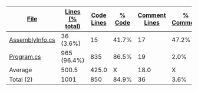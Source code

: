 
|[File](https://github.com/jojo2357/Music-Discord-Rich-Presence/tree/master/statistics%2Fc%23%2Fname_ascending.md%2F)|[Lines (% total)](https://github.com/jojo2357/Music-Discord-Rich-Presence/tree/master/statistics%2Fc%23%2Flines_descending.md%2F)|[Code Lines](https://github.com/jojo2357/Music-Discord-Rich-Presence/tree/master/statistics%2Fc%23%2Fcode_descending.md%2F)|[% Code](https://github.com/jojo2357/Music-Discord-Rich-Presence/tree/master/statistics%2Fc%23%2Fproportion_code_descending.md%2F)|[Comment Lines](https://github.com/jojo2357/Music-Discord-Rich-Presence/tree/master/statistics%2Fc%23%2Fcomments_descending.md%2F)|[% Comment](https://github.com/jojo2357/Music-Discord-Rich-Presence/tree/master/statistics%2Fc%23%2Fproportion_comments_ascending.md%2F)|[Blank Lines](https://github.com/jojo2357/Music-Discord-Rich-Presence/tree/master/statistics%2Fc%23%2Fblanks_descending.md%2F)|[% Blank](https://github.com/jojo2357/Music-Discord-Rich-Presence/tree/master/statistics%2Fc%23%2Fproportion_blanks_descending.md%2F)|
| --- | --- | --- | --- | --- | --- | --- | --- |
|[AssemblyInfo.cs](https://github.com/jojo2357/Music-Discord-Rich-Presence/tree/master/GroovyRP%2FProperties%2FAssemblyInfo.cs)|36 (3.6%)|15|41.7%|17|47.2%|4|11.1%|
|[Program.cs](https://github.com/jojo2357/Music-Discord-Rich-Presence/tree/master/GroovyRP%2FProgram.cs)|965 (96.4%)|835|86.5%|19|2.0%|111|11.5%|
|Average |500.5|425.0|X|18.0|X|57.5|X|
|Total (2)|1001|850|84.9%|36| 3.6%|115|11.5%|